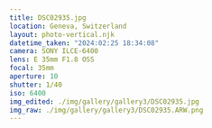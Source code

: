 ```yaml
---
title: DSC02935.jpg
location: Geneva, Switzerland
layout: photo-vertical.njk
datetime_taken: "2024:02:25 18:34:08"
camera: SONY ILCE-6400
lens: E 35mm F1.8 OSS
focal: 35mm
aperture: 10
shutter: 1/40
iso: 6400
img_edited: ./img/gallery/gallery3/DSC02935.jpg
img_raw: ./img/gallery/gallery3/DSC02935.ARW.png
---
```

